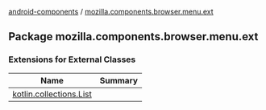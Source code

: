 [android-components](../index.md) / [mozilla.components.browser.menu.ext](./index.md)

## Package mozilla.components.browser.menu.ext

### Extensions for External Classes

| Name | Summary |
|---|---|
| [kotlin.collections.List](kotlin.collections.-list/index.md) |  |

